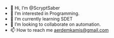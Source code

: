 - 👋 Hi, I’m @ScryptSaber
- 👀 I’m interested in Programming.
- 🌱 I’m currently learning SDET
- 💞️ I’m looking to collaborate on automation.
- 📫 How to reach me aerdemkamis@gmail.com

<!---
ScryptSaber/ScryptSaber is a ✨ special ✨ repository because its `README.md` (this file) appears on your GitHub profile.
You can click the Preview link to take a look at your changes.
--->
